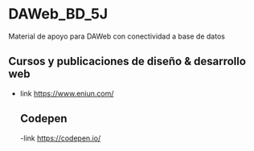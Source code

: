 # DAWeb_BD_5J
Material de apoyo para DAWeb con conectividad a base de datos
## Cursos y publicaciones de diseño & desarrollo web
- link https://www.eniun.com/
  ## Codepen
  -link https://codepen.io/
